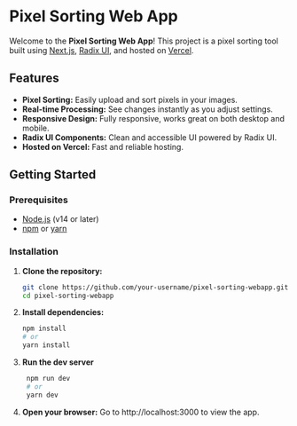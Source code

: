 # Pixel Sorting Web App

Welcome to the **Pixel Sorting Web App**! This project is a pixel sorting tool built using [Next.js](https://nextjs.org/), [Radix UI](https://www.radix-ui.com/), and hosted on [Vercel](https://vercel.com/). 

## Features

- **Pixel Sorting:** Easily upload and sort pixels in your images.
- **Real-time Processing:** See changes instantly as you adjust settings.
- **Responsive Design:** Fully responsive, works great on both desktop and mobile.
- **Radix UI Components:** Clean and accessible UI powered by Radix UI.
- **Hosted on Vercel:** Fast and reliable hosting.

## Getting Started

### Prerequisites

- [Node.js](https://nodejs.org/) (v14 or later)
- [npm](https://www.npmjs.com/) or [yarn](https://yarnpkg.com/)

### Installation

1. **Clone the repository:**
   ```bash
   git clone https://github.com/your-username/pixel-sorting-webapp.git
   cd pixel-sorting-webapp
   ``` 
2. **Install dependencies:**
    ```bash
    npm install
    # or
    yarn install
    ```
3. **Run the dev server**
   ```bash
    npm run dev
    # or
    yarn dev
   ```
4. **Open your browser:** 
   Go to http://localhost:3000 to view the app.